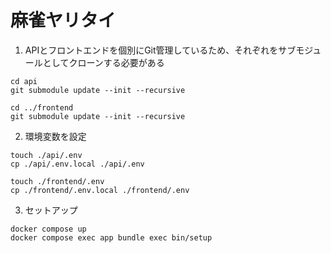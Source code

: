 # 麻雀ヤリタイ

1. APIとフロントエンドを個別にGit管理しているため、それぞれをサブモジュールとしてクローンする必要がある
```
cd api
git submodule update --init --recursive

cd ../frontend
git submodule update --init --recursive
```

2. 環境変数を設定
```
touch ./api/.env
cp ./api/.env.local ./api/.env

touch ./frontend/.env
cp ./frontend/.env.local ./frontend/.env
```

3. セットアップ
```
docker compose up
docker compose exec app bundle exec bin/setup
```
